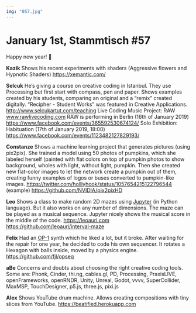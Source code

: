 ```yaml
---
img: "057.jpg"
---
```


# **January 1st, Stammtisch #57**

Happy new year! 🙂 

**Kazik**
Shows his recent experiments with shaders (Aggressive flowers and Hypnotic Shaders)
https://xemantic.com/

**S****e****lcuk**
He’s giving a course on creative coding in Istanbul. They use Processing but first start with compass, pen and paper. Shows examples created by his students, comparing an original and a “remix” created digitally. “Recipher - Student Works” was featured in Creative Applications.
http://www.selcukartut.com/teaching 
Live Coding Music Project: RAW www.rawlivecoding.com
RAW is performing in Berlin (16th of January 2019)
https://www.facebook.com/events/365592530674124/
Solo Exhibition: Habituation (17th of January 2019, 18:00)
https://www.facebook.com/events/1123482127829193/

**Constanze**
Shows a machine learning project that generates pictures (using pix2pix). She trained a model using 50 photos of pumpkins, which she labeled herself (painted with flat colors on top of pumpkin photos to show background, wholes with light, without light, pumpkin. Then she created new flat-color images to let the network create a pumpkin out of them, creating funny examples of logos or buses converted to pumpkin-like images.
https://twitter.com/holllyhook/status/1057654215122796544 (example)
https://github.com/NVIDIA/pix2pixHD

**Leo**
Shows a class to make random 2D mazes using [Jupyter](https://jupyter.org/) (in Python language). But it also works on any number of dimensions. The maze can be played as a musical sequence. Jupyter nicely shows the musical score in the middle of the code.
https://leoauri.com
https://github.com/leoauri/interval-maze

**Felix**
Had an [OP-1](https://en.wikipedia.org/wiki/Teenage_Engineering_OP-1) synth which he liked a lot, but it broke. After waiting for the repair for one year, he decided to code his own sequencer. It rotates a Hexagon with balls inside, moved by a physics engine. https://github.com/fjl/opseq

**aBe**
Concerns and doubts about choosing the right creative coding tools. Some are: Phonk, Cinder, thi.ng, cables.gl, PD, Processing, PraxisLIVE, openFrameworks, openRNDR, Unity, Unreal, Godot, vvvv, SuperCollider, MaxMSP, TouchDesigner, p5.js, three.js, pixi.js

**Alex**
Shows YouTube drum machine. Allows creating compositions with tiny slices from YouTube. https://beatified.herokuapp.com


